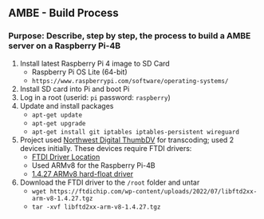 ## AMBE - Build Process
### Purpose: Describe, step by step, the process to build a AMBE server on a Raspberry Pi-4B

1. Install latest Raspberry Pi 4 image to SD Card
    * Raspberry Pi OS Lite (64-bit)
    * `https://www.raspberrypi.com/software/operating-systems/`
1. Install SD card into Pi and boot Pi
1. Log in a root (userid: `pi` password: `raspberry`)
1. Update and install packages
    * `apt-get update`
    * `apt-get upgrade`
    * `apt-get install git iptables iptables-persistent wireguard`
1. Project used [Northwest Digital ThumbDV](https://nwdigitalradio.com/products/thumbdv™) for transcoding; used 2 devices initially. These devices require FTDI drivers:
    * [FTDI Driver Location](https://ftdichip.com/drivers/d2xx-drivers/)
    * Used ARMv8 for the Raspberry Pi-4B
    * [1.4.27 ARMv8 hard-float driver](https://ftdichip.com/wp-content/uploads/2022/07/libftd2xx-arm-v8-1.4.27.tgz)
1. Download the FTDI driver to the `/root` folder and untar
    * `wget https://ftdichip.com/wp-content/uploads/2022/07/libftd2xx-arm-v8-1.4.27.tgz`
    * `tar -xvf libftd2xx-arm-v8-1.4.27.tgz`
